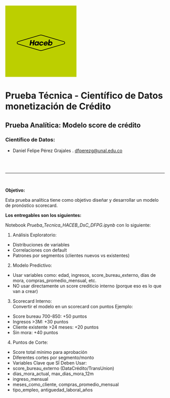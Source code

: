 ![haceb](haceb.png)
# **Prueba Técnica - Científico de Datos monetización de Crédito**
## Prueba Analítica: Modelo score de crédito
### Científico de Datos:

* Daniel Felipe Pérez Grajales . dfperezg@unal.edu.co<br>

<br><br>


---
<br>

**Objetivo:**

Esta prueba analítica tiene como objetivo diseñar y desarrollar un modelo de pronóstico scorecard.


**Los entregables son los siguientes:**

Notebook *Prueba_Tecnica_HACEB_DsC_DFPG.ipynb* con lo siguiente: <br>

1. Análisis Exploratorio: 
* Distribuciones de variables 
* Correlaciones con default 
* Patrones por segmentos (clientes nuevos vs existentes) 
2. Modelo Predictivo: 
* Usar variables como: edad, ingresos, score_bureau_externo, días de mora, 
compras_promedio_mensual, etc. 
* NO usar directamente un score crediticio interno (porque eso es lo que van a crear) 
3. Scorecard Interno: <br>
 Convertir el modelo en un scorecard con puntos Ejemplo:<br>
  
* Score bureau 700-850: +50 puntos 
* Ingresos >3M: +30 puntos 
* Cliente existente >24 meses: +20 puntos 
* Sin mora: +40 puntos 
4. Puntos de Corte: 
* Score total mínimo para aprobación 
* Diferentes cortes por segmento/monto 
* Variables Clave que SÍ Deben Usar: 
* score_bureau_externo (DataCrédito/TransUnion) 
* dias_mora_actual, max_dias_mora_12m 
* ingreso_mensual 
* meses_como_cliente, compras_promedio_mensual 
* tipo_empleo, antiguedad_laboral_años 